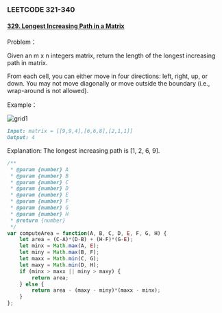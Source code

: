 ### **LEETCODE 321-340**

#### **[329. Longest Increasing Path in a Matrix](https://leetcode-cn.com/problems/longest-increasing-path-in-a-matrix/)**

Problem：

Given an m x n integers matrix, return the length of the longest increasing path in matrix.

From each cell, you can either move in four directions: left, right, up, or down. You may not move diagonally or move outside the boundary (i.e., wrap-around is not allowed).

Example：

![grid1](https://github.com/xingwy/Hugging-Algorithm/blob/master/images/grid1.jpg)

```markdown
Input: matrix = [[9,9,4],[6,6,8],[2,1,1]]
Output: 4
```

Explanation: The longest increasing path is [1, 2, 6, 9].

```js
/**
 * @param {number} A
 * @param {number} B
 * @param {number} C
 * @param {number} D
 * @param {number} E
 * @param {number} F
 * @param {number} G
 * @param {number} H
 * @return {number}
 */
var computeArea = function(A, B, C, D, E, F, G, H) {
    let area = (C-A)*(D-B) + (H-F)*(G-E);
    let minx = Math.max(A, E);
    let miny = Math.max(B, F);
    let maxx = Math.min(C, G);
    let maxy = Math.min(D, H);
    if (minx > maxx || miny > maxy) {
        return area;
    } else {
        return area - (maxy - miny)*(maxx - minx);
    }
};
```
